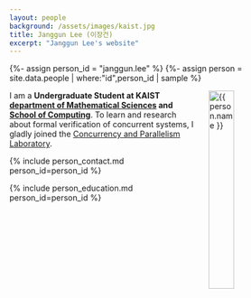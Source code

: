 ```yaml
---
layout: people
background: /assets/images/kaist.jpg
title: Janggun Lee (이장건)
excerpt: "Janggun Lee's website"
---
```


{%- assign person_id = "janggun.lee" %}
{%- assign person = site.data.people | where:"id",person_id | sample %}

<img align="right" style="width: 30%; padding-left: 3%;" src="{{ site.baseurl }}/assets/images/people/janggun.lee.jpg" alt="{{ person.name }}">

I am a **Undergraduate Student at KAIST [department of Mathematical Sciences](https://mathsci.kaist.ac.kr) and [School of Computing](https://cs.kaist.ac.kr)**. To learn and research about formal verification of concurrent systems, I gladly joined the [Concurrency and Parallelism Laboratory](https://cp.kaist.ac.kr).


{% include person_contact.md person_id=person_id %}


{% include person_education.md person_id=person_id %}
